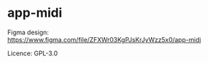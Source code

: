 # app-midi

Figma design:
https://www.figma.com/file/ZFXWr03KgPJsKrJyWzz5x0/app-midi

Licence: GPL-3.0
